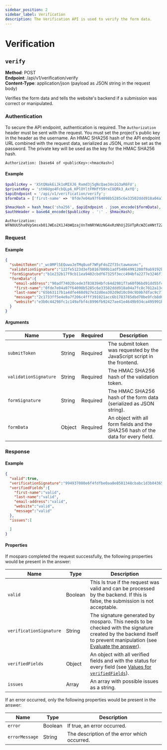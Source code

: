 ```yaml
---
sidebar_position: 2
sidebar_label: Verification
description: The Verification API is used to verify the form data.
---
```


# Verification

## `verify`

**Method**: POST<br />
**Endpoint**: /api/v1/verification/verify<br />
**Content-Type**: application/json (payload as JSON string in the request body)

Verifies the form data and tells the website's backend if a submission was correct or manipulated.

### Authentication

To secure the API endpoint, authentication is required. The `Authorization` header must be sent with the request. You must set the project's public key in the header as the username. An HMAC SHA256 hash of the API endpoint URL combined with the request data, serialized as JSON, must be set as the password. The private key will be used as the key for the HMAC SHA256 hash.

```http request
Authorization: [base64 of <publicKey>:<hmacHash>]
```

#### Example

```php
$publicKey = 'XStQNakEiJk1oMIXJ6_Rxmd3j5gNcQae34n1G3aR6FU';
$privateKey = 'stH6Ugo4FcbQLp6_KPlOYltFMHfY59rxCUQRk3_AxYQ';
$apiEndpoint = '/api/v1/verification/verify';
$formData = ['first-name' => '0fde7e04a97f64098b5285c6e33502ddd918a04a7fc8c7012a13caae19b26c3b'];

$hmacHash = hash_hmac('sha256', $apiEndpoint . json_encode($formData), $privateKey);
$authHeader = base64_encode($publicKey . ':' . $hmacHash);
```

```http request
Authorization: WFN0UU5ha0VpSmsxb01JWEo2X1J4bWQzajVnTmNRYWUzNG4xRzNhUjZGVTpRcWZCeHNtT2ZJTXcwLXVWTm5SVmREbE1VWmRMcFRHMXhvMHl5aWZ5THJJOjNiZGQzODVjYWE1M2UzZGE3NmE4ZGNiZmNhYTBkOWY0ZTA0ZDhjMTg5ZmFiMDNiYTQxMzgzZGVlYTIzNmIyZDM=
```

### Request

#### Example
```json
{
  "submitToken":"_wc0MPl5EQuwuJeTMq8uoF7WFpFdoZZf35ctawmasmc",
  "validationSignature":"122fe5123d3efb8167000b1adf54864991208f9ab9192b66d178cfc1886ed12d",
  "formSignature":"b1e232b17f9cb11ea9402cbdf67325f3ecc494bfa2277e3246f1f3a51696b668",
  "formData":{
    "email-address":"90adf74020cede3f838394bfc64d2981f7a60f06bd91dd55fcdf299970a3b1b9",
    "first-name":"0fde7e04a97f64098b5285c6e33502ddd918a04a7fc8c7012a13caae19b26c3b",
    "last-name":"65b63117b1a4dfe468d927e32d8ea302d9d10c04c9b9b7dfac9c7770deacc0cc",
    "message":"2c1733ff5e4e9a7f206c4fff391021acc6b1783785dbd70be9fcb8d008a0d9e5",
    "website":"e3b0c44298fc1c149afbf4c8996fb92427ae41e4649b934ca495991b7852b855"
  }
}
```

#### Arguments

| Name                  | Type   | Required | Description                                                                     |
|-----------------------|--------|----------|---------------------------------------------------------------------------------|
| `submitToken`         | String | Required | The submit token was requested by the JavaScript script in the frontend.        |
| `validationSignature` | String | Required | The HMAC SHA256 hash of the validation token.                                   |
| `formSignature`       | String | Required | The HMAC SHA256 hash of the form data (serialized as JSON string).              |
| `formData`            | Object | Required | An object with all form fields and the SHA256 hash of the data for every field. |

### Response

#### Example
```json
{
  "valid":true,
  "verificationSignature":"994937080e6f4fdfbe0aa8e0581348cbabc1d3b84365e8a8ba0a00fa2716e470",
  "verifiedFields":{
    "first-name":"valid",
    "last-name":"valid",
    "email-address":"valid",
    "website":"valid",
    "message":"valid"
  },
  "issues":[

  ]
}
```

#### Properties

If mosparo completed the request successfully, the following properties would be present in the answer:

| Name                    | Type     | Description                                                                                                                                                                                                    |
|-------------------------|----------|----------------------------------------------------------------------------------------------------------------------------------------------------------------------------------------------------------------|
| `valid`                 | Boolean  | This Is true if the request was valid and can be processed by the backend. If this is false, the submission is not acceptable.                                                                                 |
| `verificationSignature` | String   | The signature generated by mosparo. This needs to be checked with the signature created by the backend itself to prevent manipulation (see [Evaluate the answer](../integration/custom/#evaluate-the-answer)). |
| `verifiedFields`        | Object   | An object with all verified fields and with the status for every field (see [Values for `verifiedFields`](../integration/custom/#values-for-verifiedfields)).                                                  |
| `issues`                | Array    | An array with possible issues as a string.                                                                                                                                                                     |

If an error occurred, only the following properties would be present in the answer:

| Name           | Type    | Description                                    |
|----------------|---------|------------------------------------------------|
| `error`        | Boolean | If true, an error occurred.                    |
| `errorMessage` | String  | The description of the error which occurred.   |
